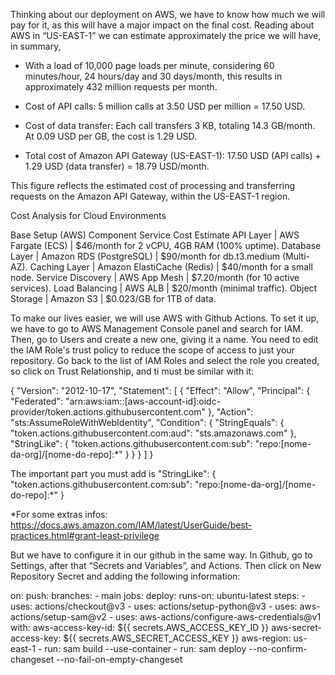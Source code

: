 Thinking about our deployment on AWS, we have to know how much we will pay for it, as this will have a major impact on the final cost. Reading about AWS in “US-EAST-1” we can estimate approximately the price we will have, in summary,

* With a load of 10,000 page loads per minute, considering 60 minutes/hour, 24 hours/day and 30 days/month, this results in approximately 432 million requests per month.

* Cost of API calls:
5 million calls at 3.50 USD per million = 17.50 USD.

* Cost of data transfer:
Each call transfers 3 KB, totaling 14.3 GB/month. At 0.09 USD per GB, the cost is 1.29 USD.

* Total cost of Amazon API Gateway (US-EAST-1):
17.50 USD (API calls) + 1.29 USD (data transfer) = 18.79 USD/month.

This figure reflects the estimated cost of processing and transferring requests on the Amazon API Gateway, within the US-EAST-1 region.


<p>Cost Analysis for Cloud Environments</p>

Base Setup (AWS)
Component	              Service	                       Cost Estimate
      API Layer        |	AWS Fargate (ECS)	        |     $46/month for 2 vCPU, 4GB RAM (100% uptime).
    Database Layer     | 	Amazon RDS (PostgreSQL)	    |     $90/month for db.t3.medium (Multi-AZ).
    Caching Layer      | 	Amazon ElastiCache (Redis)	|     $40/month for a small node.
    Service Discovery  |	AWS App Mesh	            |     $7.20/month (for 10 active services).
    Load Balancing     |	AWS ALB	                    |     $20/month (minimal traffic).
    Object Storage     |	Amazon S3                   |     $0.023/GB for 1TB of data.




To make our lives easier, we will use AWS with Github Actions. To set it up, we have to go to AWS Management Console panel and search for IAM. Then, go to Users and create a new one, giving it a name. You need to edit the IAM Role's trust policy to reduce the scope of access to just your repository. Go back to the list of IAM Roles and select the role you created, so click on Trust Relationship, and ti must be similar with it:

{
  "Version": "2012-10-17",
  "Statement": [
    {
      "Effect": "Allow",
      "Principal": {
        "Federated": "arn:aws:iam::[aws-account-id]:oidc-provider/token.actions.githubusercontent.com"
      },
      "Action": "sts:AssumeRoleWithWebIdentity",
      "Condition": {
        "StringEquals": {
          "token.actions.githubusercontent.com:aud": "sts.amazonaws.com"
        },
        "StringLike": {
          "token.actions.githubusercontent.com:sub": "repo:[nome-da-org]/[nome-do-repo]:*"
        }
      }
    }
  ]
}


The important part you must add is
"StringLike": {
  "token.actions.githubusercontent.com:sub": "repo:[nome-da-org]/[nome-do-repo]:*"
}

*For some extras infos: 
https://docs.aws.amazon.com/IAM/latest/UserGuide/best-practices.html#grant-least-privilege



But we have to configure it in our github in the same way.  In Github, go to Settings, after that “Secrets and Variables”, and Actions. Then click on New Repository Secret and adding the following information:

on:
  push:
    branches:
      - main
jobs:
  deploy:
    runs-on: ubuntu-latest
    steps:
      - uses: actions/checkout@v3
      - uses: actions/setup-python@v3
      - uses: aws-actions/setup-sam@v2
      - uses: aws-actions/configure-aws-credentials@v1
        with:
          aws-access-key-id: ${{ secrets.AWS_ACCESS_KEY_ID }}
          aws-secret-access-key: ${{ secrets.AWS_SECRET_ACCESS_KEY }}
          aws-region: us-east-1
      - run: sam build --use-container
      - run: sam deploy --no-confirm-changeset --no-fail-on-empty-changeset
	  
